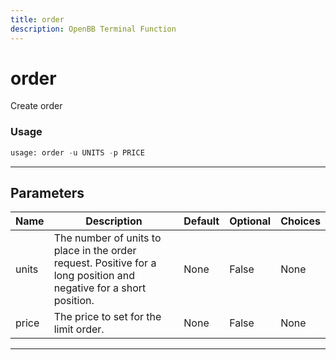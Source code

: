 ```yaml
---
title: order
description: OpenBB Terminal Function
---
```


# order

Create order

### Usage 
```python
usage: order -u UNITS -p PRICE
```

---
## Parameters

| Name | Description | Default | Optional | Choices |
| ---- | ----------- | ------- | -------- | ------- |
| units | The number of units to place in the order request. Positive for a long position and negative for a short position. | None | False | None |
| price | The price to set for the limit order. | None | False | None |


---
